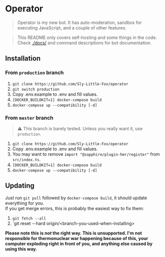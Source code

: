 # Operator
> Operator is my new bot. It has auto-moderation, sandbox for executing JavaScript, and a couple of other features.

> This README only covers self-hosting and some things in the code. Check [./docs/](docs) and command descriptions for bot documentation.

## Installation
### From `production` branch
1. `git clone https://github.com/Sly-Little-Fox/operator`
2. `git switch production`
3.  Copy .env.example to .env and fill values.
4. `[DOCKER_BUILDKIT=1] docker-compose build`
5. `docker-compose up --compatibility [-d]`

### From `master` branch
> :warning: This branch is barely tested. Unless you really want it, use `production`.
1. `git clone https://github.com/Sly-Little-Fox/operator`
2.  Copy .env.example to .env and fill values.
3.  You may want to remove `import "@sapphire/plugin-hmr/register"` from `src/index.ts`.
4. `[DOCKER_BUILDKIT=1] docker-compose build`
5. `docker-compose up --compatibility [-d]`

## Updating
Just run `git pull` followed by `docker-compose build`, it should update everything for you.<br>
If you get merge errors, this is probably the easiest way to fix them:
1. `git fetch --all`
2. `git reset --hard origin/\<branch-you-used-when-installing>

**Please note this is *not* the right way. This is unsupported. I'm not responsible for thermonuclear war happening because of this, your computer exploding right in front of you, and anything else caused by using this way.**